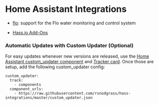 # Home Assistant Integrations

* [flo](custom_components/flo): support for the Flo water monitoring and control system

* [Hass.io Add-Ons](https://github.com/rsnodgrass/hassio-addons)

### Automatic Updates with Custom Updater (Optional)

For easy updates whenever new versions are released, use the [Home Assistant custom_updater component](https://github.com/custom-components/custom_updater/wiki/Installation) and [Tracker card](https://github.com/custom-cards/tracker-card). Once those are setup, add the following custom_updater config:

``` 
custom_updater:
  track:
    - components
  component_urls:
    - https://raw.githubusercontent.com/rsnodgrass/hass-integrations/master/custom_updater.json
```
